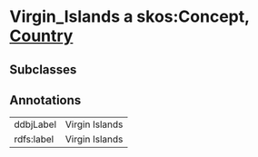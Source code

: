 # Virgin_Islands a skos:Concept, [Country](/0.1/Country)

## Subclasses

## Annotations

|||
|-----|-----|
|ddbjLabel|Virgin Islands|
|rdfs:label|Virgin Islands|


